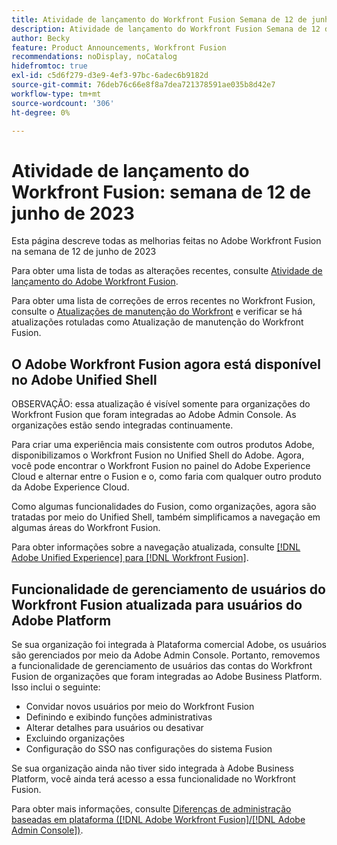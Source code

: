 ```yaml
---
title: Atividade de lançamento do Workfront Fusion Semana de 12 de junho de 2023
description: Atividade de lançamento do Workfront Fusion Semana de 12 de junho de 2023
author: Becky
feature: Product Announcements, Workfront Fusion
recommendations: noDisplay, noCatalog
hidefromtoc: true
exl-id: c5d6f279-d3e9-4ef3-97bc-6adec6b9182d
source-git-commit: 76deb76c66e8f8a7dea721378591ae035b8d42e7
workflow-type: tm+mt
source-wordcount: '306'
ht-degree: 0%

---
```


# Atividade de lançamento do Workfront Fusion: semana de 12 de junho de 2023

Esta página descreve todas as melhorias feitas no Adobe Workfront Fusion na semana de 12 de junho de 2023

Para obter uma lista de todas as alterações recentes, consulte [Atividade de lançamento do Adobe Workfront Fusion](../../../product-announcements/product-releases/fusion-release-activity/fusion-release-activity.md).

Para obter uma lista de correções de erros recentes no Workfront Fusion, consulte o [Atualizações de manutenção do Workfront](https://experienceleague.adobe.com/docs/workfront-known-issues/releases/current-updates.html) e verificar se há atualizações rotuladas como Atualização de manutenção do Workfront Fusion.

## O Adobe Workfront Fusion agora está disponível no Adobe Unified Shell

OBSERVAÇÃO: essa atualização é visível somente para organizações do Workfront Fusion que foram integradas ao Adobe Admin Console. As organizações estão sendo integradas continuamente.

Para criar uma experiência mais consistente com outros produtos Adobe, disponibilizamos o Workfront Fusion no Unified Shell do Adobe. Agora, você pode encontrar o Workfront Fusion no painel do Adobe Experience Cloud e alternar entre o Fusion e o, como faria com qualquer outro produto da Adobe Experience Cloud.

Como algumas funcionalidades do Fusion, como organizações, agora são tratadas por meio do Unified Shell, também simplificamos a navegação em algumas áreas do Workfront Fusion.

Para obter informações sobre a navegação atualizada, consulte [[!DNL Adobe Unified Experience] para [!DNL Workfront Fusion]](/help/quicksilver/workfront-fusion/fusion-in-admin-console/fusion-unified-experience.md).

## Funcionalidade de gerenciamento de usuários do Workfront Fusion atualizada para usuários do Adobe Platform

Se sua organização foi integrada à Plataforma comercial Adobe, os usuários são gerenciados por meio da Adobe Admin Console. Portanto, removemos a funcionalidade de gerenciamento de usuários das contas do Workfront Fusion de organizações que foram integradas ao Adobe Business Platform. Isso inclui o seguinte:

* Convidar novos usuários por meio do Workfront Fusion
* Definindo e exibindo funções administrativas
* Alterar detalhes para usuários ou desativar
* Excluindo organizações
* Configuração do SSO nas configurações do sistema Fusion

Se sua organização ainda não tiver sido integrada à Adobe Business Platform, você ainda terá acesso a essa funcionalidade no Workfront Fusion.

Para obter mais informações, consulte [Diferenças de administração baseadas em plataforma ([!DNL Adobe Workfront Fusion]/[!DNL Adobe Admin Console])](/help/quicksilver/workfront-fusion/fusion-in-admin-console/fusion-adobe-admin-console.md).
